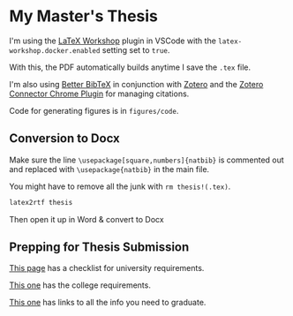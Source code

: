 # My Master's Thesis

I'm using the [LaTeX Workshop](https://marketplace.visualstudio.com/items?itemName=James-Yu.latex-workshop) plugin in VSCode with the `latex-workshop.docker.enabled` setting set to `true`.

With this, the PDF automatically builds anytime I save the `.tex` file.

I'm also using [Better BibTeX](https://retorque.re/zotero-better-bibtex/) in conjunction with [Zotero](https://www.zotero.org/) and the [Zotero Connector Chrome Plugin](https://chrome.google.com/webstore/detail/zotero-connector/ekhagklcjbdpajgpjgmbionohlpdbjgc?hl=en) for managing citations.

Code for generating figures is in `figures/code`.

## Conversion to Docx

Make sure the line `\usepackage[square,numbers]{natbib}` is commented out and replaced with `\usepackage{natbib}` in the main file.

You might have to remove all the junk with `rm thesis!(.tex)`.

```bash
latex2rtf thesis
```

Then open it up in Word & convert to Docx

## Prepping for Thesis Submission

[This page](https://gradstudies.byu.edu/file/adv-form-11) has a checklist for university requirements.

[This one](http://biology.byu.edu/Portals/10/docs/gradForms/ETD%20College%20of%20Life%20Sciences%20Requirements.pdf) has the college requirements.

[This one](https://gradstudies.byu.edu/page/etd-instruction-packet-0) has links to all the info you need to graduate.
